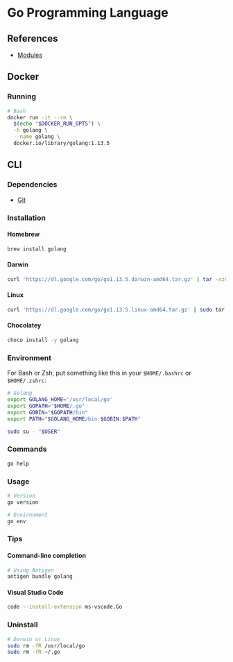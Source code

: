 # Go Programming Language

<!--
https://www.linkedin.com/learning/learning-go-8399317/develop-basic-programs-with-go
https://www.linkedin.com/learning/learning-the-go-standard-library/don-t-go-re-inventing-the-wheel

https://app.pluralsight.com/library/courses/go-create-test-applications/table-of-contents

https://github.com/vmasdani/cozypos-full

https://pragprog.com/titles/tjgo/distributed-services-with-go/

https://app.pluralsight.com/paths/skills/go-core-language
https://app.pluralsight.com/library/courses/exploring-go-modules/table-of-contents
https://app.pluralsight.com/library/courses/go-big-picture/table-of-contents
https://app.pluralsight.com/library/courses/go-object-oriented-programming/table-of-contents
https://app.pluralsight.com/library/courses/go-delve-debugging-applications/table-of-contents
https://app.pluralsight.com/library/courses/creating-web-applications-go-update/table-of-contents
https://app.pluralsight.com/library/courses/go-horizontal-scaling-apps/table-of-contents
https://app.pluralsight.com/library/courses/go-build-distributed-applications/table-of-contents

https://github.com/makeless/makeless-demo.git

https://www.justforlearning.com/courses/build-your-first-microservices-based-application-using-go-and-grpc/dashboard

https://dominicstpierre.com/getting-started-with-go-guide
https://github.com/youxia999/go-learn-project
https://medium.com/@hatajoe/clean-architecture-in-go-4030f11ec1b1

https://github.com/ehang-io/nps
-->

## References

- [Modules](https://github.com/golang/go/wiki/Modules)

## Docker

### Running

```sh
# Bash
docker run -it --rm \
  $(echo "$DOCKER_RUN_OPTS") \
  -h golang \
  --name golang \
  docker.io/library/golang:1.13.5
```

## CLI

### Dependencies

- [Git](/git.md)

### Installation

#### Homebrew

```sh
brew install golang
```

#### Darwin

```sh
curl 'https://dl.google.com/go/go1.13.5.darwin-amd64.tar.gz' | tar -xzC /usr/local
```

#### Linux

```sh
curl 'https://dl.google.com/go/go1.13.5.linux-amd64.tar.gz' | sudo tar -xzC /usr/local
```

#### Chocolatey

```sh
choco install -y golang
```

### Environment

For Bash or Zsh, put something like this in your `$HOME/.bashrc` or `$HOME/.zshrc`:

```sh
# Golang
export GOLANG_HOME='/usr/local/go'
export GOPATH="$HOME/.go"
export GOBIN="$GOPATH/bin"
export PATH="$GOLANG_HOME/bin:$GOBIN:$PATH"
```

```sh
sudo su - "$USER"
```

### Commands

```sh
go help
```

### Usage

```sh
# Version
go version

# Environment
go env
```

### Tips

#### Command-line completion

```sh
# Using Antigen
antigen bundle golang
```

#### Visual Studio Code

```sh
code --install-extension ms-vscode.Go
```

### Uninstall

```sh
# Darwin or Linux
sudo rm -fR /usr/local/go
sudo rm -fR ~/.go
```
